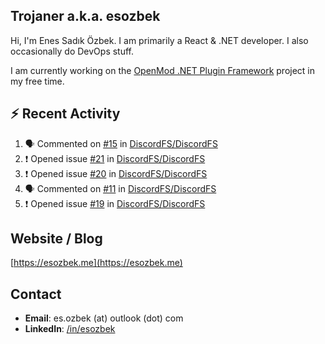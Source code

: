 ##  Trojaner a.k.a. esozbek
Hi, I'm Enes Sadık Özbek. I am primarily a React & .NET developer. I also occasionally do DevOps stuff.

I am currently working on the [OpenMod .NET Plugin Framework](https://github.com/openmod/openmod) project in my free time. 

## :zap: Recent Activity

<!--START_SECTION:activity-->
1. 🗣 Commented on [#15](https://github.com/DiscordFS/DiscordFS/issues/15) in [DiscordFS/DiscordFS](https://github.com/DiscordFS/DiscordFS)
2. ❗️ Opened issue [#21](https://github.com/DiscordFS/DiscordFS/issues/21) in [DiscordFS/DiscordFS](https://github.com/DiscordFS/DiscordFS)
3. ❗️ Opened issue [#20](https://github.com/DiscordFS/DiscordFS/issues/20) in [DiscordFS/DiscordFS](https://github.com/DiscordFS/DiscordFS)
4. 🗣 Commented on [#11](https://github.com/DiscordFS/DiscordFS/issues/11) in [DiscordFS/DiscordFS](https://github.com/DiscordFS/DiscordFS)
5. ❗️ Opened issue [#19](https://github.com/DiscordFS/DiscordFS/issues/19) in [DiscordFS/DiscordFS](https://github.com/DiscordFS/DiscordFS)
<!--END_SECTION:activity-->

## Website / Blog
[https://esozbek.me](https://esozbek.me)

## Contact
- **Email**: es.ozbek (at) outlook (dot) com
- **LinkedIn**: [/in/esozbek](https://linkedin.com/in/esozbek)
